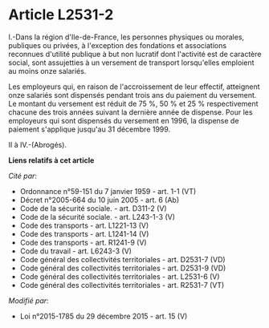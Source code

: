 # Article L2531-2

I.-Dans la région d'Ile-de-France, les personnes physiques ou morales, publiques ou privées, à l'exception des fondations et
associations reconnues d'utilité publique à but non lucratif dont l'activité est de caractère social, sont assujetties à un
versement de transport lorsqu'elles emploient au moins onze salariés. 

Les employeurs qui, en raison de l'accroissement de leur effectif, atteignent onze salariés sont dispensés pendant trois ans
du paiement du versement. Le montant du versement est réduit de 75 %, 50 % et 25 % respectivement chacune des trois années
suivant la dernière année de dispense. Pour les employeurs qui sont dispensés du versement en 1996, la dispense de paiement
s'applique jusqu'au 31 décembre 1999. 

II à IV.-(Abrogés).

**Liens relatifs à cet article**

_Cité par_:

  - Ordonnance n°59-151 du 7 janvier 1959 - art. 1-1 (VT)
  - Décret n°2005-664 du 10 juin 2005 - art. 6 (Ab)
  - Code de la sécurité sociale. - art. D311-2 (V)
  - Code de la sécurité sociale. - art. L243-1-3 (V)
  - Code des transports - art. L1221-13 (V)
  - Code des transports - art. L1241-14 (V)
  - Code des transports - art. R1241-9 (V)
  - Code du travail - art. L6243-3 (V)
  - Code général des collectivités territoriales - art. D2531-7 (VD)
  - Code général des collectivités territoriales - art. D2531-9 (VD)
  - Code général des collectivités territoriales - art. L2531-6 (V)
  - Code général des collectivités territoriales - art. R2531-7 (VT)

_Modifié par_:

  - Loi n°2015-1785 du 29 décembre 2015 - art. 15 (V)
